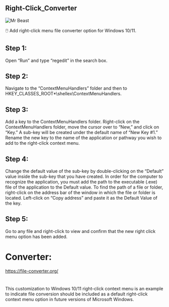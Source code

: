 ## Right-Click_Converter

![Mr  Beast](https://github.com/sourceduty/Right-Click_Converter/assets/123030236/0f319964-c4d0-4827-a6e3-3f0a9d0256cc)

🖱️ Add right-click menu file converter option for Windows 10/11.

## Step 1: 
Open “Run” and type “regedit” in the search box.

## Step 2: 
Navigate to the “ContextMenuHandlers” folder and then to HKEY_CLASSES_ROOT\*\shellex\ContextMenuHandlers\.

## Step 3: 
Add a key to the ContextMenuHandlers folder. Right-click on the ContextMenuHandlers folder, move the cursor over to “New,” and click on “Key.” A sub-key will be created under the default name of “New Key #1.” Rename the new key to the name of the application or pathway you wish to add to the right-click context menu.

## Step 4: 
Change the default value of the sub-key by double-clicking on the “Default” value inside the sub-key that you have created. In order for the computer to recognize the application, you must add the path to the executable (.exe) file of the application to the Default value. To find the path of a file or folder, right-click on the address bar of the window in which the file or folder is located. Left-click on “Copy address” and paste it as the Default Value of the key.

## Step 5: 
Go to any file and right-click to view and confirm that the new right click menu option has been added.

# Converter: 
https://file-converter.org/

#
This customization to Windows 10/11 right-click context menu is an example to indicate file conversion should be included as a default right-click context menu option in future versions of Microsoft Windows.
#

